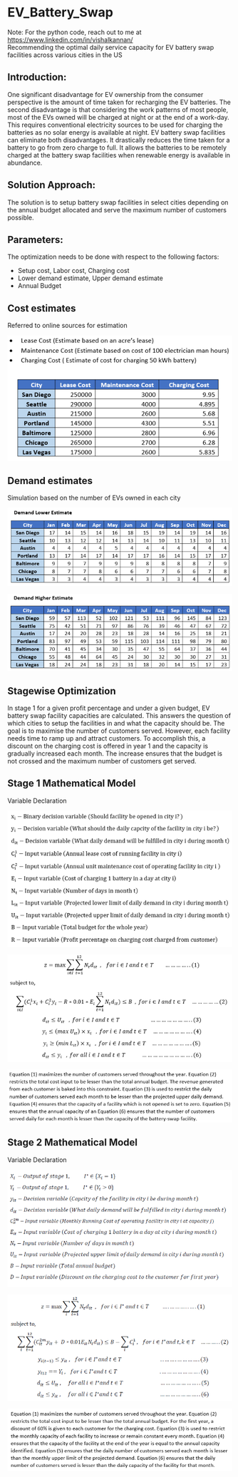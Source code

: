 # EV_Battery_Swap
Note: For the python code, reach out to me at https://www.linkedin.com/in/vishalkannan/  
Recommending the optimal daily service capacity for EV battery swap facilities across various cities in the US

## Introduction:

One significant disadvantage for EV ownership from the consumer perspective is the amount of time taken for recharging the EV batteries.
The second disadvantage is that considering the work patterns of most people, most of the EVs owned will be charged at night or at the end of a work-day.
This requires conventional electricity sources to be used for charging the batteries as no solar energy is available at night.
EV battery swap facilities can eliminate both disadvantages.
It drastically reduces the time taken for a battery to go from zero charge to full.
It allows the batteries to be remotely charged at the battery swap facilities when renewable energy is available in abundance.

## Solution Approach:

The solution is to setup battery swap facilities in select cities depending on the annual budget allocated and serve the maximum number of customers possible.

## Parameters:

The optimization needs to be done with respect to the following factors:
* Setup cost, Labor cost, Charging cost
* Lower demand estimate, Upper demand estimate
* Annual Budget

## Cost estimates

Referred to online sources for estimation

![](Cost_Estimate.png)

## Demand estimates

Simulation based on the number of EVs owned in each city

![](Lower_Demand.png)

![](Upper_Demand.png)

## Stagewise Optimization

In stage 1 for a given profit percentage and under a given budget, EV battery swap facility capacities are calculated. This answers the question of which cities to setup the facilities in and what the capacity should be. The goal is to maximise the number of customers served. However, each facility needs time to ramp up and attract customers. To accomplish this, a discount on the charging cost is offered in year 1 and the capacity is gradually increased each month. The increase ensures that the budget is not crossed and the maximum number of customers get served.

## Stage 1 Mathematical Model

Variable Declaration

![](Variables_Decl.png)

![](Math_Formulation.png)

![](Constraints_Desc.png)

## Stage 2 Mathematical Model

Variable Declaration

![](Variables_Decl2.png)

![](Math_Formulation2.png)

![](Constraints_Desc2.png)
